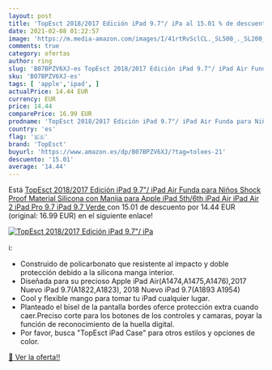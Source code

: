 ```yaml
---
layout: post
title: 'TopEsct 2018/2017 Edición iPad 9.7"/ iPa al 15.01 % de descuento'
date: 2021-02-08 01:22:57
image: 'https://m.media-amazon.com/images/I/41rtRvSclCL._SL500_._SL200_.jpg'
comments: true
category: ofertas
author: ring
slug: 'B07BPZV6XJ-es TopEsct 2018/2017 Edición iPad 9.7"/ iPad Air Funda para...'
sku: 'B07BPZV6XJ-es'
tags: [ 'apple','ipad', ]
actualPrice: 14.44 EUR
currency: EUR
price: 14.44
comparePrice: 16.99 EUR
prodname: 'TopEsct 2018/2017 Edición iPad 9.7"/ iPad Air Funda para Niños Shock Proof Material Silicona con Manija para Apple iPad 5th/6th  iPad Air  iPad Air 2 iPad Pro 9.7 iPad 9.7  Verde '
country: 'es'
flag: '🇪🇸'
brand: 'TopEsct'
buyurl: 'https://www.amazon.es/dp/B07BPZV6XJ/?tag=tolees-21'
descuento: '15.01'
average: '14.44'
---
```


Está [TopEsct 2018/2017 Edición iPad 9.7"/ iPad Air Funda para Niños Shock Proof Material Silicona con Manija para Apple iPad 5th/6th  iPad Air  iPad Air 2 iPad Pro 9.7 iPad 9.7  Verde ](https://www.amazon.es/dp/B07BPZV6XJ/?tag=tolees-21) con 15.01 de descuento por 14.44 EUR (original: 16.99 EUR) en el siguiente enlace!

[![TopEsct 2018/2017 Edición iPad 9.7"/ iPa](https://m.media-amazon.com/images/I/41rtRvSclCL._SL500_._SL200_.jpg)](https://www.amazon.es/dp/B07BPZV6XJ/?tag=tolees-21)

ℹ️:

- Construido de policarbonato que resistente al impacto y doble protección debido a la silicona manga interior.
- Diseñada para su precioso Apple iPad Air(A1474,A1475,A1476),2017 Nuevo iPad 9.7(A1822,A1823), 2018 Nuevo iPad 9.7(A1893 A1954)
- Cool y flexible mango para tomar tu iPad cualquier lugar.
- Planteado el bisel de la pantalla bordes oferce protección extra cuando caer.Preciso corte para los botones de los controles y camaras, poyar la función de reconocimiento de la huella digital.
- Por favor, busca "TopEsct iPad Case" para otros estilos y opciones de color.

[🛒 Ver la oferta!!](https://www.amazon.es/dp/B07BPZV6XJ/?tag=tolees-21)

